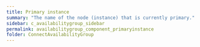 ```yaml
---
title: Primary instance
summary: "The name of the node (instance) that is currently primary."
sidebar: c_availabilitygroup_sidebar
permalink: availabilitygroup_component_primaryinstance
folder: ConnectAvailabilityGroup
---
```

